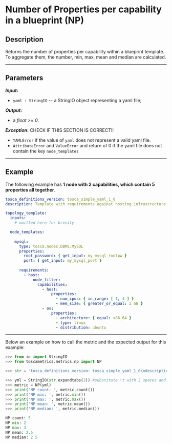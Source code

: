 # Number of Properties per capability in a blueprint (NP)

## Description

Returns the number of properties per capability within a blueprint template. To aggregate them, the number, min, max, mean and median are calculated.

---

## Parameters

**_Input_:**

* ```yaml : StringIO``` -- a StringIO object representing a yaml file;

**_Output_:** 

* a _float >= 0_.

**_Exception_:** CHECK IF THIS SECTION IS CORRECT!!

* ```YAMLError``` if the value of ```yaml``` does not represent a valid yaml file. 
* ```AttributeError``` and ```ValueError``` and return of 0 if the yaml file does not contain the key ```node_templates```

---

## Example
The following example has **1 node with 2 capabilities, which contain 5 properties all together**.

``` yaml
tosca_definitions_version: tosca_simple_yaml_1_0
description: Template with requirements against hosting infrastructure.

topology_template:
  inputs:
    # omitted here for brevity

  node_templates:
     
    mysql:
      type: tosca.nodes.DBMS.MySQL
      properties:
        root_password: { get_input: my_mysql_rootpw }
        port: { get_input: my_mysql_port }
        
      requirements:
        - host:
            node_filter:
              capabilities:
                - host:
                    properties:
                      - num_cpus: { in_range: [ 1, 4 ] }
                      - mem_size: { greater_or_equal: 2 GB }
                - os:
                    properties:
                      - architecture: { equal: x86_64 }
                      - type: linux
                      - distribution: ubuntu
```

---

Below an example on how to call the metric and the expected output for this example:

```python
>>> from io import StringIO
>>> from toscametrics.metrics.np import NP

>>> str = 'tosca_definitions_version: tosca_simple_yaml_1_0\ndescription: Template with requirements against hosting infrastructure.\n\ntopology_template:\n  inputs:\n    # omitted here for brevity\n\n  node_templates:\n     \n    mysql:\n      type: tosca.nodes.DBMS.MySQL\n      properties:\n        root_password: { get_input: my_mysql_rootpw }\n        port: { get_input: my_mysql_port }\n        \n      requirements:\n        - host:\n            node_filter:\n              capabilities:\n                - host:\n                    properties:\n                      - num_cpus: { in_range: [ 1, 4 ] }\n                      - mem_size: { greater_or_equal: 2 GB }\n                - os:\n                    properties:\n                      - architecture: { equal: x86_64 }\n                      - type: linux\n                      - distribution: ubuntu'

>>> yml = StringIO(str.expandtabs(2)) #substitute \t with 2 spaces and create the StringIO object
>>> metric = NP(yml)
>>> print('NP count: ', metric.count())
>>> print('NP min: ', metric.min())
>>> print('NP max: ', metric.max())
>>> print('NP mean: ', metric.mean())
>>> print('NP median: ', metric.median())

NP count: 5
NP min: 2
NP max: 3
NP mean: 2.5
NP median: 2.5
```